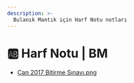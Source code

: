 ```yaml
---
description: >-
  Bulanık Mantık için Harf Notu notları
---
```


# 🆎 Harf Notu \| BM

<!--YPackage.YGitbookIntegration-tarafından-otomatik-oluşturulmuştur-->

- [Çan 2017 Bitirme Sınavı.png](%C3%87an%202017%20Bitirme%20S%C4%B1nav%C4%B1.png)

<!--YPackage.YGitbookIntegration-tarafından-otomatik-oluşturulmuştur-->
